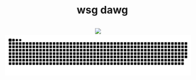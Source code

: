<div id="user-content-toc">
  <ul align="center">
    <summary><h1 style="display: inline-block">wsg dawg</h1></summary>
  </ul>
</div>

<div align="center">
  <a href="https://visitcount.itsvg.in">
    <img src="https://visitcount.itsvg.in/api?id=0x8t&label=Profile%20Visits&color=12&icon=3&pretty=true" />
  </a>
</div>

<div align="center">
  <img src="https://github.com/1999AZZAR/1999AZZAR/raw/readme/resources/grid-snake.svg" alt="snake">
</div>
